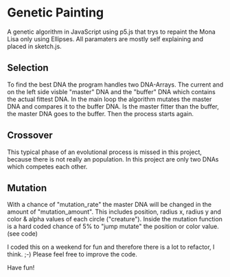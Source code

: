 # Genetic Painting
A genetic algorithm in JavaScript using p5.js that trys to repaint the Mona Lisa only using Ellipses.
All paramaters are mostly self explaining and placed in sketch.js.

## Selection
To find the best DNA the program handles two DNA-Arrays. The current and on the left side visble "master" DNA and the
"buffer" DNA which contains the actual fittest DNA.
In the main loop the algorithm mutates the master DNA and compares it to the buffer DNA.
Is the master fitter than the buffer, the master DNA goes to the buffer.
Then the process starts again.

## Crossover
This typical phase of an evolutional process is missed in this project, because there is not really an population. In this project are only two DNAs which competes each other.

## Mutation
With a chance of "mutation_rate" the master DNA will be changed in the amount of "mutation_amount". This includes position, radius x, radius y and color & alpha values of each circle ("creature"). Inside the mutation function is a hard coded chance of 5% to "jump mutate" the position or color value. (see code)

I coded this on a weekend for fun and therefore there is a lot to refactor, I think. ;-) Please feel free to improve the code. 

Have fun!

